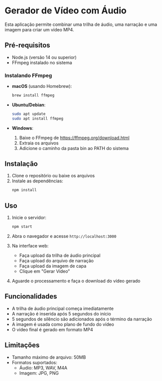 # Gerador de Vídeo com Áudio

Esta aplicação permite combinar uma trilha de áudio, uma narração e uma imagem para criar um vídeo MP4.

## Pré-requisitos

- Node.js (versão 14 ou superior)
- FFmpeg instalado no sistema

### Instalando FFmpeg

- **macOS** (usando Homebrew):
  ```bash
  brew install ffmpeg
  ```

- **Ubuntu/Debian**:
  ```bash
  sudo apt update
  sudo apt install ffmpeg
  ```

- **Windows**:
  1. Baixe o FFmpeg de https://ffmpeg.org/download.html
  2. Extraia os arquivos
  3. Adicione o caminho da pasta bin ao PATH do sistema

## Instalação

1. Clone o repositório ou baixe os arquivos
2. Instale as dependências:
   ```bash
   npm install
   ```

## Uso

1. Inicie o servidor:
   ```bash
   npm start
   ```

2. Abra o navegador e acesse `http://localhost:3000`

3. Na interface web:
   - Faça upload da trilha de áudio principal
   - Faça upload do arquivo de narração
   - Faça upload da imagem de capa
   - Clique em "Gerar Vídeo"

4. Aguarde o processamento e faça o download do vídeo gerado

## Funcionalidades

- A trilha de áudio principal começa imediatamente
- A narração é inserida após 5 segundos do início
- 5 segundos de silêncio são adicionados após o término da narração
- A imagem é usada como plano de fundo do vídeo
- O vídeo final é gerado em formato MP4

## Limitações

- Tamanho máximo de arquivo: 50MB
- Formatos suportados:
  - Áudio: MP3, WAV, M4A
  - Imagem: JPG, PNG 